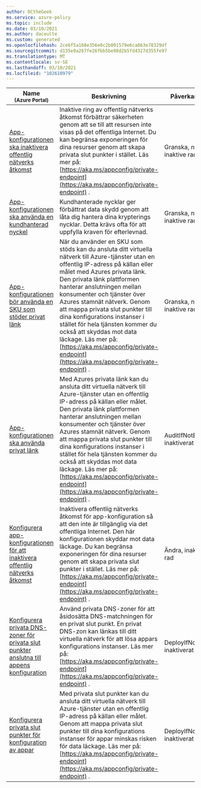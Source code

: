 ```yaml
---
author: DCtheGeek
ms.service: azure-policy
ms.topic: include
ms.date: 03/10/2021
ms.author: dacoulte
ms.custom: generated
ms.openlocfilehash: 2ce6f5a168e356e0c2b091579e6ca863e78329df
ms.sourcegitcommit: d135e9a267fe26fbb5be98d2b5fd4327d355fe97
ms.translationtype: MT
ms.contentlocale: sv-SE
ms.lasthandoff: 03/10/2021
ms.locfileid: "102610979"
---
```

|Name<br /><sub>(Azure Portal)</sub> |Beskrivning |Påverkan (ar) |Version<br /><sub>GitHub</sub> |
|---|---|---|---|
|[App-konfigurationen ska inaktivera offentlig nätverks åtkomst](https://portal.azure.com/#blade/Microsoft_Azure_Policy/PolicyDetailBlade/definitionId/%2Fproviders%2FMicrosoft.Authorization%2FpolicyDefinitions%2F3d9f5e4c-9947-4579-9539-2a7695fbc187) |Inaktive ring av offentlig nätverks åtkomst förbättrar säkerheten genom att se till att resursen inte visas på det offentliga Internet. Du kan begränsa exponeringen för dina resurser genom att skapa privata slut punkter i stället. Läs mer på: [https://aka.ms/appconfig/private-endpoint](https://aka.ms/appconfig/private-endpoint) . |Granska, neka, inaktive rad |[1.0.0](https://github.com/Azure/azure-policy/blob/master/built-in-policies/policyDefinitions/App%20Configuration/PrivateLink_PublicNetworkAccess_Audit.json) |
|[App-konfigurationen ska använda en kundhanterad nyckel](https://portal.azure.com/#blade/Microsoft_Azure_Policy/PolicyDetailBlade/definitionId/%2Fproviders%2FMicrosoft.Authorization%2FpolicyDefinitions%2F967a4b4b-2da9-43c1-b7d0-f98d0d74d0b1) |Kundhanterade nycklar ger förbättrat data skydd genom att låta dig hantera dina krypterings nycklar. Detta krävs ofta för att uppfylla kraven för efterlevnad. |Granska, neka, inaktive rad |[1.1.0](https://github.com/Azure/azure-policy/blob/master/built-in-policies/policyDefinitions/App%20Configuration/CustomerManagedKey_Audit.json) |
|[App-konfigurationen bör använda en SKU som stöder privat länk](https://portal.azure.com/#blade/Microsoft_Azure_Policy/PolicyDetailBlade/definitionId/%2Fproviders%2FMicrosoft.Authorization%2FpolicyDefinitions%2F89c8a434-18f0-402c-8147-630a8dea54e0) |När du använder en SKU som stöds kan du ansluta ditt virtuella nätverk till Azure-tjänster utan en offentlig IP-adress på källan eller målet med Azures privata länk. Den privata länk plattformen hanterar anslutningen mellan konsumenter och tjänster över Azures stamnät nätverk. Genom att mappa privata slut punkter till dina konfigurations instanser i stället för hela tjänsten kommer du också att skyddas mot data läckage. Läs mer på: [https://aka.ms/appconfig/private-endpoint](https://aka.ms/appconfig/private-endpoint) . |Granska, neka, inaktive rad |[1.0.0](https://github.com/Azure/azure-policy/blob/master/built-in-policies/policyDefinitions/App%20Configuration/PrivateLink_AllowedSku_Audit.json) |
|[App-konfigurationen ska använda privat länk](https://portal.azure.com/#blade/Microsoft_Azure_Policy/PolicyDetailBlade/definitionId/%2Fproviders%2FMicrosoft.Authorization%2FpolicyDefinitions%2Fca610c1d-041c-4332-9d88-7ed3094967c7) |Med Azures privata länk kan du ansluta ditt virtuella nätverk till Azure-tjänster utan en offentlig IP-adress på källan eller målet. Den privata länk plattformen hanterar anslutningen mellan konsumenter och tjänster över Azures stamnät nätverk. Genom att mappa privata slut punkter till dina konfigurations instanser i stället för hela tjänsten kommer du också att skyddas mot data läckage. Läs mer på: [https://aka.ms/appconfig/private-endpoint](https://aka.ms/appconfig/private-endpoint) . |AuditIfNotExists, inaktiverat |[1.0.2](https://github.com/Azure/azure-policy/blob/master/built-in-policies/policyDefinitions/App%20Configuration/PrivateLink_Audit.json) |
|[Konfigurera app-konfigurationen för att inaktivera offentlig nätverks åtkomst](https://portal.azure.com/#blade/Microsoft_Azure_Policy/PolicyDetailBlade/definitionId/%2Fproviders%2FMicrosoft.Authorization%2FpolicyDefinitions%2F73290fa2-dfa7-4bbb-945d-a5e23b75df2c) |Inaktivera offentlig nätverks åtkomst för app-konfiguration så att den inte är tillgänglig via det offentliga Internet. Den här konfigurationen skyddar mot data läckage. Du kan begränsa exponeringen för dina resurser genom att skapa privata slut punkter i stället. Läs mer på: [https://aka.ms/appconfig/private-endpoint](https://aka.ms/appconfig/private-endpoint) . |Ändra, inaktive rad |[1.0.0](https://github.com/Azure/azure-policy/blob/master/built-in-policies/policyDefinitions/App%20Configuration/PrivateLink_PublicNetworkAccess_Modify.json) |
|[Konfigurera privata DNS-zoner för privata slut punkter anslutna till appens konfiguration](https://portal.azure.com/#blade/Microsoft_Azure_Policy/PolicyDetailBlade/definitionId/%2Fproviders%2FMicrosoft.Authorization%2FpolicyDefinitions%2F7a860e27-9ca2-4fc6-822d-c2d248c300df) |Använd privata DNS-zoner för att åsidosätta DNS-matchningen för en privat slut punkt. En privat DNS-zon kan länkas till ditt virtuella nätverk för att lösa appars konfigurations instanser. Läs mer på: [https://aka.ms/appconfig/private-endpoint](https://aka.ms/appconfig/private-endpoint) . |DeployIfNotExists, inaktiverat |[1.0.0](https://github.com/Azure/azure-policy/blob/master/built-in-policies/policyDefinitions/App%20Configuration/PrivateLink_DNSZone_Deploy.json) |
|[Konfigurera privata slut punkter för konfiguration av appar](https://portal.azure.com/#blade/Microsoft_Azure_Policy/PolicyDetailBlade/definitionId/%2Fproviders%2FMicrosoft.Authorization%2FpolicyDefinitions%2F614ffa75-862c-456e-ad8b-eaa1b0844b07) |Med privata slut punkter kan du ansluta ditt virtuella nätverk till Azure-tjänster utan en offentlig IP-adress på källan eller målet. Genom att mappa privata slut punkter till dina konfigurations instanser för appar minskas risken för data läckage. Läs mer på: [https://aka.ms/appconfig/private-endpoint](https://aka.ms/appconfig/private-endpoint) . |DeployIfNotExists, inaktiverat |[1.0.0](https://github.com/Azure/azure-policy/blob/master/built-in-policies/policyDefinitions/App%20Configuration/PrivateLink_Deploy.json) |

